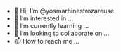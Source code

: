 - 👋 Hi, I’m @yosmarhinestrozareuse
- 👀 I’m interested in ...
- 🌱 I’m currently learning ...
- 💞️ I’m looking to collaborate on ...
- 📫 How to reach me ...

<!---
yosmarhinestrozareuse/yosmarhinestrozareuse is a ✨ special ✨ repository because its `README.md` (this file) appears on your GitHub profile.
You can click the Preview link to take a look at your changes.
--->
